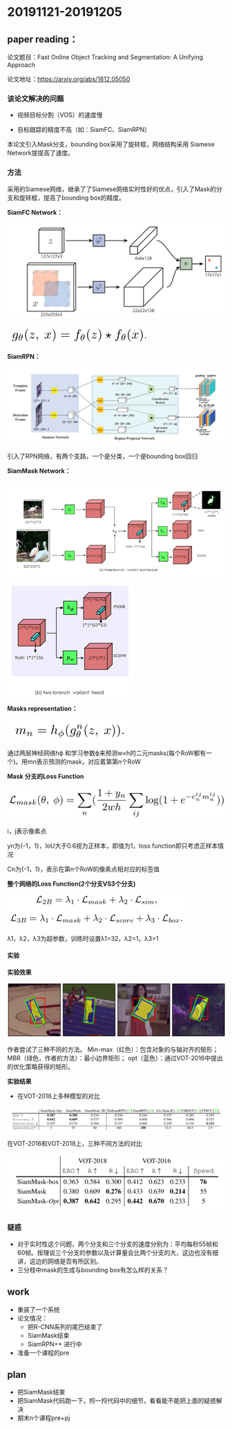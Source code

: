 # 20191121-20191205

## paper reading：

论文题目：Fast Online Object Tracking and Segmentation: A Unifying Approach

论文地址：https://arxiv.org/abs/1812.05050 

### 该论文解决的问题

- 视频目标分割（VOS）的速度慢

- 目标跟踪的精度不高（如：SiamFC、SiamRPN）

本论文引入Mask分支，bounding box采用了旋转框，网络结构采用 Siamese Network提提高了速度。

### 方法

采用的Siamese网络，继承了了Siamese网络实时性好的优点，引入了Mask的分支和旋转框，提高了bounding box的精度。

**SiamFC Network：**

![5-1](../image/5-1.jpg)

![8-3](../image/8-3.png)

**SiamRPN：**

![6-1](../image/6-1.png)

引入了RPN网络，有两个支路，一个是分类，一个是bounding box回归

**SiamMask Network：**

![8-1](../image/8-1.png)

![8-2](../image/8-2.png)

**Masks representation：**

![8-4](../image/8-4.png)

通过两层神经网络hϕ 和学习参数ϕ来预测w×h的二元masks(每个RoW都有一个)。用mn表示预测的mask，对应着第第n个RoW

**Mask 分支的Loss Function**

![8-5](../image/8-5.png)

i，j表示像素点

yn为{-1，1}，IoU大于0.6视为正样本，即值为1，loss function即只考虑正样本情况

Cn为{-1，1}，表示在第n个RoW的像素点相对应的标签值

**整个网络的Loss Function(2个分支VS3个分支)**

![8-6](../image/8-6.png)

λ1，λ2，λ3为超参数，训练时设置λ1=32，λ2=1，λ3=1

#### **实验**

**实验效果**

![8-7](../image/8-7.png)

作者尝试了三种不同的方法。 Min-max（红色）：包含对象的与轴对齐的矩形； MBR（绿色，作者的方法）：最小边界矩形； opt（蓝色）：通过VOT-2016中提出的优化策略获得的矩形。

**实验结果**

- 在VOT-2018上多种模型的对比

![8-8](../image/8-8.png)

  在VOT-2016和VOT-2018上，三种不同方法的对比

![8-9](../image/8-9.png)

### 疑惑

- 对于实时性这个问题，两个分支和三个分支的速度分别为：平均每秒55帧和60帧。按理说三个分支的参数以及计算量会比两个分支的大，这边也没有细讲，这边的网络是否有所区别。
- 三分枝中mask的生成与bounding box有怎么样的关系？



## work

- 重装了一个系统
- 论文情况：
  - 把R-CNN系列的尾巴结束了
  - SiamMask结束
  - SiamRPN++ 进行中
- 准备一个课程的pre



## plan

- 把SiamMask结束
- 把SiamMask代码跑一下，捋一捋代码中的细节，看看能不能把上面的疑惑解决
- 期末n个课程pre+pj

